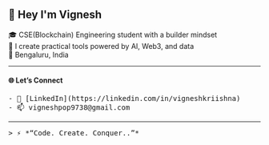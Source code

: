 ## 👋 Hey I'm Vignesh 

🎓 CSE(Blockchain) Engineering student with a builder mindset  
🧠 I create practical tools powered by AI, Web3, and data  
📍 Bengaluru, India


---


#### 🌐 Let’s Connect
<pre>
- 🔗 [LinkedIn](https://linkedin.com/in/vigneshkriishna)  
- 📫 vigneshpop9738@gmail.com  
</pre>
---
<pre>
> ⚡ *“Code. Create. Conquer..”*
</pre>
